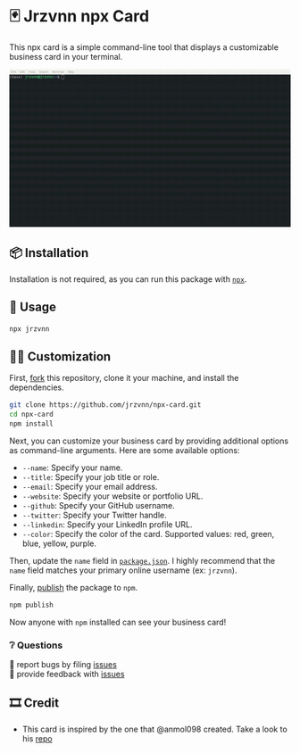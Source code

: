 # 🃏 Jrzvnn npx Card 

This npx card is a simple command-line tool that displays a customizable business card in your terminal.

![demo](./demo.gif)

## 📦 Installation

Installation is not required, as you can run this package with [`npx`](https://npmjs.com/package/npx).

## 🥑 Usage
```bash
npx jrzvnn
```


## 🕺🏼 Customization

First, [fork][fork] this repository, clone it your machine, and install the dependencies.

```bash
git clone https://github.com/jrzvnn/npx-card.git
cd npx-card
npm install
```

Next, you can customize your business card by providing additional options as command-line arguments. Here are some available options:

- `--name`: Specify your name.
- `--title`: Specify your job title or role.
- `--email`: Specify your email address.
- `--website`: Specify your website or portfolio URL.
- `--github`: Specify your GitHub username.
- `--twitter`: Specify your Twitter handle.
- `--linkedin`: Specify your LinkedIn profile URL.
- `--color`: Specify the color of the card. Supported values: red, green, blue, yellow, purple.
  
Then, update the `name` field in [`package.json`][package]. I highly recommend that the `name` field matches your primary online username (ex: `jrzvnn`).

Finally, [publish][publish] the package to `npm`. 
```bash
npm publish
```
Now anyone with `npm` installed can see your business card!

### ❔ Questions

🐛 report bugs by filing [issues][issues]  
📢 provide feedback with [issues][issues] 

## 🎞 Credit
*  This card is inspired by the one that @anmol098 created. Take a look to his [repo](https://github.com/anmol098/npx_card)


[issues]: https://github.com/jrzvnn/npx-card/fork
[package]: https://github.com/jrzvnn/npx-card/blob/main/package.json
[fork]: https://github.com/jrzvnn/npx-card/fork
[publish]: https://docs.npmjs.com/cli/v6/commands/npm-publish